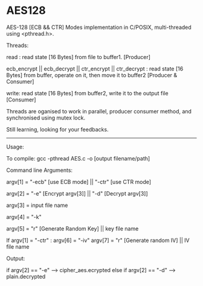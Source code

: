 # AES128
AES-128 [ECB && CTR] Modes implementation in C/POSIX, multi-threaded using <pthread.h>.

Threads:

read : read state [16 Bytes] from file to buffer1. [Producer]

ecb_encrypt || ecb_decrypt || ctr_encrypt || ctr_decrypt : read state [16 Bytes] from buffer, operate on it, then move it to buffer2 [Producer & Consumer]

write: read state [16 Bytes] from buffer2, write it to the output file [Consumer]

Threads are oganised to work in parallel, producer consumer method, and synchronised using mutex lock.

Still learning, looking for your feedbacks.


-------------------------------------------------------------------------------------------------------


Usage:

To compile: gcc -pthread AES.c -o [output filename/path]

Command line Arguments:

argv[1] = "-ecb" [use ECB mode] || "-ctr" [use CTR mode]

argv[2] = "-e" [Encrypt argv[3]] || "-d" [Decrypt argv[3]]

argv[3] = input file name

argv[4] = "-k"

argv[5] = "r" [Generate Random Key] || key file name

If argv[1] = "-ctr" :
                      argv[6] = "-iv"
                      argv[7] = "r" [Generate random IV] || IV file name


Output:

if argv[2] == "-e" --> cipher_aes.ecrypted
else if argv[2] == "-d" --> plain.decrypted
